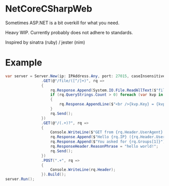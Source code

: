 # NetCoreCSharpWeb
Sometimes ASP.NET is a bit overkill for what you need.

Heavy WIP. Currently probably does not adhere to standards.

Inspired by sinatra (ruby) / jester (nim)

# Example
```csharp
var server = Server.New(ip: IPAddress.Any, port: 27015, caseInsensitive: true)
                .GET(@"/file/([^/]+)", rq =>
                {
                    rq.Response.Append(System.IO.File.ReadAllText($"files/{rq.Groups[1]}"));
                    if (rq.QueryStrings.Count > 0) foreach (var kvp in rq.QueryStrings)
                    {
                        rq.Response.AppendLine($"<br />{kvp.Key} = {kvp.Value ?? ""}");
                    }
                    rq.Send();
                })
                .GET(@"/(.+)?", rq =>
                {
                    Console.WriteLine($"GET from {rq.Header.UserAgent} at {rq.IP}");
                    rq.Response.Append($"Hello {rq.IP} ({rq.Header.UserAgent})\n");
                    rq.Response.Append($"You asked for {rq.Groups[1]}");
                    rq.ResponseHeader.ReasonPhrase = "hello world!";
                    rq.Send();
                })
                .POST(".+", rq =>
                {
                    Console.WriteLine(rq.Header);
                }).Build();
server.Run();
```
